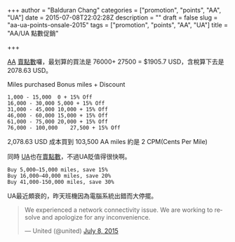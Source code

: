 +++
author = "Balduran Chang"
categories = ["promotion", "points", "AA", "UA"]
date = 2015-07-08T22:02:28Z
description = ""
draft = false
slug = "aa-ua-points-onsale-2015"
tags = ["promotion", "points", "AA", "UA"]
title = "AA/UA 點數促銷"

+++


[AA][] [賣點數][AAsell]囉，最划算的買法是 76000+ 27500 = $1905.7 USD，含稅算下去是2078.63 USD。

Miles purchased	Bonus miles + Discount

	1,000 - 15,000	0 + 15% Off
	16,000 - 30,000	5,000 + 15% Off
	31,000 - 45,000	10,000 + 15% Off
	46,000 - 60,000	15,000 + 15% Off
	61,000 - 75,000	20,000 + 15% Off
	76,000 - 100,000	27,500 + 15% Off

2,078.63 USD 成本買到 103,500 AA miles
約是 2 CPM(Cents Per Mile)

同時 [UA][]也在[賣點數][UAsell]，不過UA貶值得很快啊。

	Buy 5,000–15,000 miles, save 15%
	Buy 16,000–40,000 miles, save 20%
	Buy 41,000-150,000 miles, save 30%

UA最近頗衰的，昨天班機因為電腦系統出錯而大停擺。
<blockquote class="twitter-tweet" lang="en"><p lang="en" dir="ltr">We experienced a network connectivity issue. We are working to resolve and apologize for any inconvenience.</p>&mdash; United (@united) <a href="https://twitter.com/united/status/618777538865799168">July 8, 2015</a></blockquote>
<script async src="//platform.twitter.com/widgets.js" charset="utf-8"></script>


[AA]: http://www.aa.com
[AAsell]: http://bit.ly/1UD3lBh
[UA]: http://www.united.com/
[UAsell]: http://bit.ly/1LXKcHs

